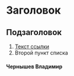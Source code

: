 # Заголовок

## Подзаголовок

1. [Текст ссылки](цель_ссылки)
1. Второй пункт списка

#### Чернышев Владимир